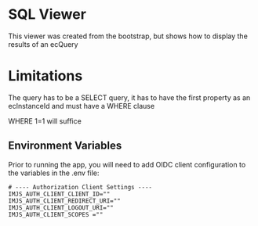 # SQL Viewer

This viewer was created from the bootstrap, but shows how to display the results of an ecQuery

# Limitations
The query has to be a SELECT query, it has to have the first property as an ecInstanceId and must have a WHERE clause

WHERE 1=1 will suffice

## Environment Variables

Prior to running the app, you will need to add OIDC client configuration to the variables in the .env file:

```
# ---- Authorization Client Settings ----
IMJS_AUTH_CLIENT_CLIENT_ID=""
IMJS_AUTH_CLIENT_REDIRECT_URI=""
IMJS_AUTH_CLIENT_LOGOUT_URI=""
IMJS_AUTH_CLIENT_SCOPES =""
```
